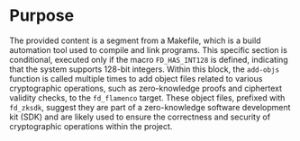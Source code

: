 # Purpose
The provided content is a segment from a Makefile, which is a build automation tool used to compile and link programs. This specific section is conditional, executed only if the macro `FD_HAS_INT128` is defined, indicating that the system supports 128-bit integers. Within this block, the `add-objs` function is called multiple times to add object files related to various cryptographic operations, such as zero-knowledge proofs and ciphertext validity checks, to the `fd_flamenco` target. These object files, prefixed with `fd_zksdk`, suggest they are part of a zero-knowledge software development kit (SDK) and are likely used to ensure the correctness and security of cryptographic operations within the project.

